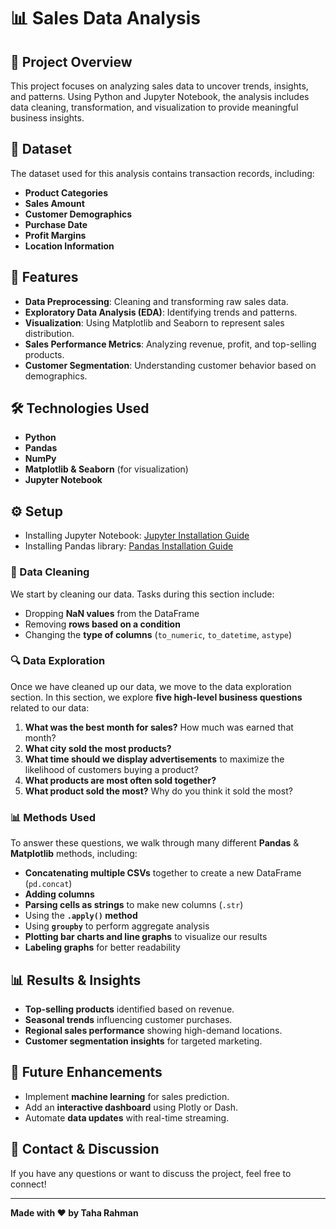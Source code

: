 # 📊 Sales Data Analysis

## 📌 Project Overview
This project focuses on analyzing sales data to uncover trends, insights, and patterns. Using Python and Jupyter Notebook, the analysis includes data cleaning, transformation, and visualization to provide meaningful business insights.

## 📂 Dataset
The dataset used for this analysis contains transaction records, including:
- **Product Categories**
- **Sales Amount**
- **Customer Demographics**
- **Purchase Date**
- **Profit Margins**
- **Location Information**

## 🚀 Features
- **Data Preprocessing**: Cleaning and transforming raw sales data.
- **Exploratory Data Analysis (EDA)**: Identifying trends and patterns.
- **Visualization**: Using Matplotlib and Seaborn to represent sales distribution.
- **Sales Performance Metrics**: Analyzing revenue, profit, and top-selling products.
- **Customer Segmentation**: Understanding customer behavior based on demographics.

## 🛠 Technologies Used
- **Python**
- **Pandas**
- **NumPy**
- **Matplotlib & Seaborn** (for visualization)
- **Jupyter Notebook**

## ⚙️ Setup
- Installing Jupyter Notebook: [Jupyter Installation Guide](https://jupyter.readthedocs.io/en/latest/install.html)
- Installing Pandas library: [Pandas Installation Guide](https://pandas.pydata.org/pandas-docs/stable/install.html)

### 🧹 Data Cleaning
We start by cleaning our data. Tasks during this section include:
- Dropping **NaN values** from the DataFrame
- Removing **rows based on a condition**
- Changing the **type of columns** (`to_numeric`, `to_datetime`, `astype`)

### 🔍 Data Exploration
Once we have cleaned up our data, we move to the data exploration section. In this section, we explore **five high-level business questions** related to our data:

1. **What was the best month for sales?** How much was earned that month?
2. **What city sold the most products?**
3. **What time should we display advertisements** to maximize the likelihood of customers buying a product?
4. **What products are most often sold together?**
5. **What product sold the most?** Why do you think it sold the most?

### 📊 Methods Used
To answer these questions, we walk through many different **Pandas** & **Matplotlib** methods, including:
- **Concatenating multiple CSVs** together to create a new DataFrame (`pd.concat`)
- **Adding columns**
- **Parsing cells as strings** to make new columns (`.str`)
- Using the **`.apply()` method**
- Using **`groupby`** to perform aggregate analysis
- **Plotting bar charts and line graphs** to visualize our results
- **Labeling graphs** for better readability

## 📊 Results & Insights
- **Top-selling products** identified based on revenue.
- **Seasonal trends** influencing customer purchases.
- **Regional sales performance** showing high-demand locations.
- **Customer segmentation insights** for targeted marketing.

## 📌 Future Enhancements
- Implement **machine learning** for sales prediction.
- Add an **interactive dashboard** using Plotly or Dash.
- Automate **data updates** with real-time streaming.

## 🤝 Contact & Discussion
If you have any questions or want to discuss the project, feel free to connect! 

---

**Made with ❤️ by Taha Rahman**
